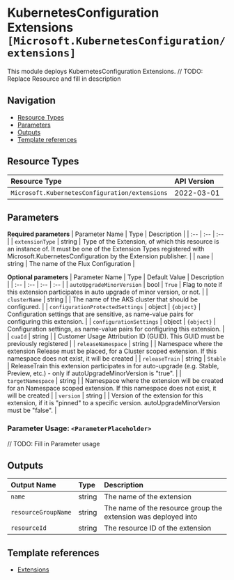 # KubernetesConfiguration Extensions `[Microsoft.KubernetesConfiguration/extensions]`

This module deploys KubernetesConfiguration Extensions.
// TODO: Replace Resource and fill in description

## Navigation

- [Resource Types](#Resource-Types)
- [Parameters](#Parameters)
- [Outputs](#Outputs)
- [Template references](#Template-references)

## Resource Types

| Resource Type | API Version |
| :-- | :-- |
| `Microsoft.KubernetesConfiguration/extensions` | 2022-03-01 |

## Parameters

**Required parameters**
| Parameter Name | Type | Description |
| :-- | :-- | :-- |
| `extensionType` | string | Type of the Extension, of which this resource is an instance of. It must be one of the Extension Types registered with Microsoft.KubernetesConfiguration by the Extension publisher. |
| `name` | string | The name of the Flux Configuration |

**Optional parameters**
| Parameter Name | Type | Default Value | Description |
| :-- | :-- | :-- | :-- |
| `autoUpgradeMinorVersion` | bool | `True` | Flag to note if this extension participates in auto upgrade of minor version, or not. |
| `clusterName` | string |  | The name of the AKS cluster that should be configured. |
| `configurationProtectedSettings` | object | `{object}` | Configuration settings that are sensitive, as name-value pairs for configuring this extension. |
| `configurationSettings` | object | `{object}` | Configuration settings, as name-value pairs for configuring this extension. |
| `cuaId` | string |  | Customer Usage Attribution ID (GUID). This GUID must be previously registered |
| `releaseNamespace` | string |  | Namespace where the extension Release must be placed, for a Cluster scoped extension. If this namespace does not exist, it will be created |
| `releaseTrain` | string | `Stable` | ReleaseTrain this extension participates in for auto-upgrade (e.g. Stable, Preview, etc.) - only if autoUpgradeMinorVersion is "true". |
| `targetNamespace` | string |  | Namespace where the extension will be created for an Namespace scoped extension. If this namespace does not exist, it will be created |
| `version` | string |  | Version of the extension for this extension, if it is "pinned" to a specific version. autoUpgradeMinorVersion must be "false". |


### Parameter Usage: `<ParameterPlaceholder>`

// TODO: Fill in Parameter usage

## Outputs

| Output Name | Type | Description |
| :-- | :-- | :-- |
| `name` | string | The name of the extension |
| `resourceGroupName` | string | The name of the resource group the extension was deployed into |
| `resourceId` | string | The resource ID of the extension |

## Template references

- [Extensions](https://docs.microsoft.com/en-us/azure/templates/Microsoft.KubernetesConfiguration/2022-03-01/extensions)
